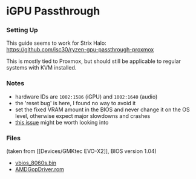 # iGPU Passthrough

### Setting Up
This guide seems to work for Strix Halo:  
https://github.com/isc30/ryzen-gpu-passthrough-proxmox

This is mostly tied to Proxmox, but should still be applicable to regular systems with KVM installed.

### Notes
 - hardware IDs are `1002:1586` (iGPU) and `1002:1640` (audio)
 - the 'reset bug' is here, I found no way to avoid it
 - set the fixed VRAM amount in the BIOS and never change it on the OS level, otherwise expect major slowdowns and crashes
 - [this issue](https://github.com/isc30/ryzen-gpu-passthrough-proxmox/issues/112) might be worth looking into

### Files
(taken from [[Devices/GMKtec EVO-X2]], BIOS version 1.04)
 - [vbios_8060s.bin](./vbios_8060s.bin)
 - [AMDGopDriver.rom](./AMDGopDriver.rom)
